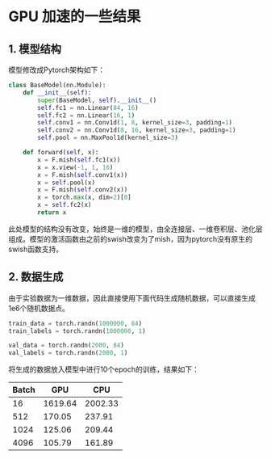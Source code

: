 # GPU 加速的一些结果

## 1. 模型结构

模型修改成Pytorch架构如下：

```python
class BaseModel(nn.Module):
    def __init__(self):
        super(BaseModel, self).__init__()
        self.fc1 = nn.Linear(84, 16)
        self.fc2 = nn.Linear(16, 1)
        self.conv1 = nn.Conv1d(1, 8, kernel_size=3, padding=1)
        self.conv2 = nn.Conv1d(8, 16, kernel_size=3, padding=1)
        self.pool = nn.MaxPool1d(kernel_size=3)

    def forward(self, x):
        x = F.mish(self.fc1(x))
        x = x.view(-1, 1, 16)
        x = F.mish(self.conv1(x))
        x = self.pool(x)
        x = F.mish(self.conv2(x))
        x = torch.max(x, dim=2)[0]
        x = self.fc2(x)
        return x
```

此处模型的结构没有改变，始终是一维的模型，由全连接层、一维卷积层、池化层组成。模型的激活函数由之前的swish改变为了mish，因为pytorch没有原生的swish函数支持。

## 2. 数据生成

由于实验数据为一维数据，因此直接使用下面代码生成随机数据，可以直接生成1e6个随机数据点。

```python
train_data = torch.randn(1000000, 84)
train_labels = torch.randn(1000000, 1)

val_data = torch.randn(2000, 84)
val_labels = torch.randn(2000, 1)
```

将生成的数据放入模型中进行10个epoch的训练，结果如下：

| Batch | GPU     | CPU     |
| ----- | ------- | ------- |
| 16    | 1619.64 | 2002.33 |
| 512   | 170.05  | 237.91  |
| 1024  | 125.06  | 209.44  |
| 4096  | 105.79  | 161.89  |
